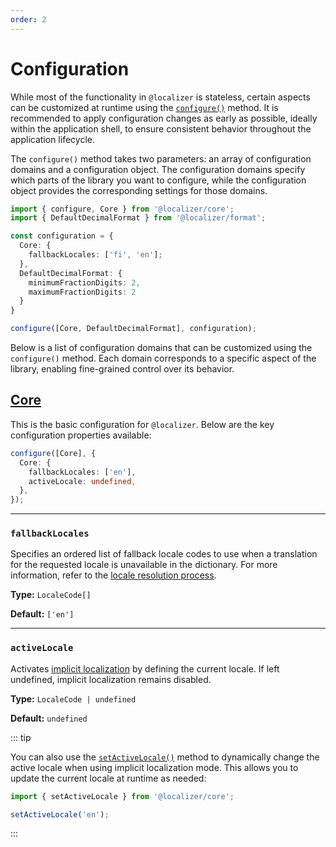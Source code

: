 ```yaml
---
order: 2
---
```


# Configuration <Badge type="info" text="@localizer/core" />

While most of the functionality in `@localizer` is stateless, certain aspects can be customized at runtime using the [`configure()`](../api/_localizer/core/configure/index.md) method. It is recommended to apply configuration changes as early as possible, ideally within the application shell, to ensure consistent behavior throughout the application lifecycle.

The `configure()` method takes two parameters: an array of configuration domains and a configuration object. The configuration domains specify which parts of the library you want to configure, while the configuration object provides the corresponding settings for those domains.

```typescript
import { configure, Core } from '@localizer/core';
import { DefaultDecimalFormat } from '@localizer/format';

const configuration = {
  Core: {
    fallbackLocales: ['fi', 'en'];
  },
  DefaultDecimalFormat: {
    minimumFractionDigits: 2,
    maximumFractionDigits: 2
  }
}

configure([Core, DefaultDecimalFormat], configuration);
```

Below is a list of configuration domains that can be customized using the `configure()` method.
Each domain corresponds to a specific aspect of the library, enabling fine-grained control over its behavior.

## [Core](../api/_localizer/core/CoreOptions/index.md) <Badge type="info" text="@localizer/core" />

This is the basic configuration for `@localizer`. Below are the key configuration properties available:

```typescript
configure([Core], {
  Core: {
    fallbackLocales: ['en'],
    activeLocale: undefined,
  },
});
```

---

### `fallbackLocales`

Specifies an ordered list of fallback locale codes to use when a translation for the requested locale is unavailable in the dictionary. For more information, refer to the [locale resolution process](./localizer.md#locale-resolution).

**Type:** `LocaleCode[]`

**Default:** `['en']`

---

### `activeLocale` <Badge type="warning" text="experimental" />

Activates [implicit localization](./localizer.md#implicit-localization) by defining the current locale. If left undefined, implicit localization remains disabled.

**Type:** `LocaleCode | undefined`

**Default:** `undefined`

::: tip

You can also use the [`setActiveLocale()`](../api/_localizer/core/setActiveLocale/index.md) method to dynamically change the active locale when using implicit localization mode. This allows you to update the current locale at runtime as needed:

```typescript
import { setActiveLocale } from '@localizer/core';

setActiveLocale('en');
```

:::
